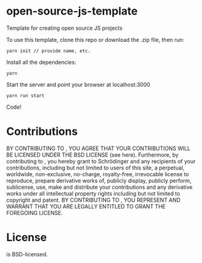 # open-source-js-template
Template for creating open source JS projects

To use this template, clone this repo or download the .zip file, then run:

    yarn init // provide name, etc.

Install all the dependencies:

    yarn

Start the server and point your browser at localhost:3000

    yarn run start

Code!

# Contributions

BY CONTRIBUTING TO <INSERT-PROJECT-NAME-HERE>, YOU AGREE THAT YOUR CONTRIBUTIONS WILL BE LICENSED UNDER THE BSD LICENSE (see here). Furthermore, by contributing to <INSERT-PROJECT-NAME-HERE>, you hereby grant to Schrödinger and any recipients of your contributions, including but not limited to users of this site, a perpetual, worldwide, non-exclusive, no-charge, royalty-free, irrevocable license to reproduce, prepare derivative works of, publicly display, publicly perform, sublicense, use, make and distribute your contributions and any derivative works under all intellectual property rights including but not limited to copyright and patent. BY CONTRIBUTING TO <INSERT-PROJECT-NAME-HERE>, YOU REPRESENT AND WARRANT THAT YOU ARE LEGALLY ENTITLED TO GRANT THE FOREGOING LICENSE.

# License

 <INSERT-PROJECT-NAME-HERE> is BSD-licensed.
